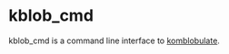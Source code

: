 # kblob_cmd

kblob_cmd is a command line interface to [komblobulate](https://github.com/kaiekkrin/komblobulate).

